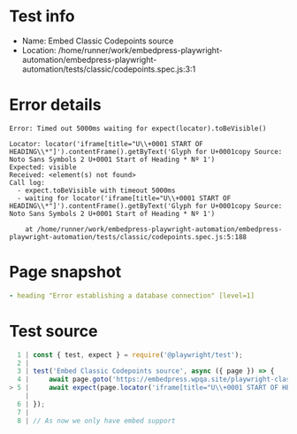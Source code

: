 # Test info

- Name: Embed Classic Codepoints source
- Location: /home/runner/work/embedpress-playwright-automation/embedpress-playwright-automation/tests/classic/codepoints.spec.js:3:1

# Error details

```
Error: Timed out 5000ms waiting for expect(locator).toBeVisible()

Locator: locator('iframe[title="U\\+0001 START OF HEADING\\*"]').contentFrame().getByText('Glyph for U+0001copy Source: Noto Sans Symbols 2 U+0001 Start of Heading * Nº 1')
Expected: visible
Received: <element(s) not found>
Call log:
  - expect.toBeVisible with timeout 5000ms
  - waiting for locator('iframe[title="U\\+0001 START OF HEADING\\*"]').contentFrame().getByText('Glyph for U+0001copy Source: Noto Sans Symbols 2 U+0001 Start of Heading * Nº 1')

    at /home/runner/work/embedpress-playwright-automation/embedpress-playwright-automation/tests/classic/codepoints.spec.js:5:188
```

# Page snapshot

```yaml
- heading "Error establishing a database connection" [level=1]
```

# Test source

```ts
  1 | const { test, expect } = require('@playwright/test');
  2 |
  3 | test('Embed Classic Codepoints source', async ({ page }) => {
  4 |     await page.goto('https://embedpress.wpqa.site/playwright-classic-editor/cl-codepoints/');
> 5 |     await expect(page.locator('iframe[title="U\\+0001 START OF HEADING\\*"]').contentFrame().getByText('Glyph for U+0001copy Source: Noto Sans Symbols 2 U+0001 Start of Heading * Nº 1')).toBeVisible();
    |                                                                                                                                                                                            ^ Error: Timed out 5000ms waiting for expect(locator).toBeVisible()
  6 | });
  7 |
  8 | // As now we only have embed support 
```